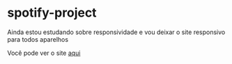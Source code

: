 # spotify-project
 
<p> Ainda estou estudando sobre responsividade e vou deixar o site responsivo para todos aparelhos </p>
<p> Você pode ver o site  <a href="https://bryanzef.github.io/spotify-project/"> aqui </a> </p>

